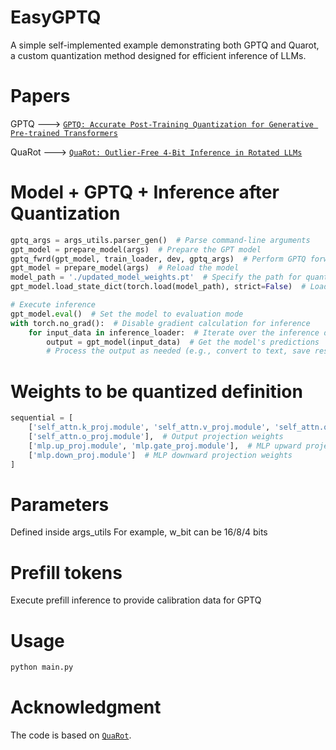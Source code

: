 # EasyGPTQ
A simple self-implemented example demonstrating both GPTQ and Quarot, a custom quantization method designed for efficient inference of LLMs.
# Papers
GPTQ ---> [``GPTQ: Accurate Post-Training Quantization for Generative Pre-trained Transformers``](https://arxiv.org/abs/2210.17323)

QuaRot ---> [``QuaRot: Outlier-Free 4-Bit Inference in Rotated LLMs``](https://arxiv.org/abs/2404.00456)

# Model + GPTQ + Inference after Quantization
```py
gptq_args = args_utils.parser_gen()  # Parse command-line arguments
gpt_model = prepare_model(args)  # Prepare the GPT model
gptq_fwrd(gpt_model, train_loader, dev, gptq_args)  # Perform GPTQ forward pass
gpt_model = prepare_model(args)  # Reload the model
model_path = './updated_model_weights.pt'  # Specify the path for quantized weights
gpt_model.load_state_dict(torch.load(model_path), strict=False)  # Load weights, ignoring KV cache

# Execute inference
gpt_model.eval()  # Set the model to evaluation mode
with torch.no_grad():  # Disable gradient calculation for inference
    for input_data in inference_loader:  # Iterate over the inference data
        output = gpt_model(input_data)  # Get the model's predictions
        # Process the output as needed (e.g., convert to text, save results)
```


# Weights to be quantized definition
```py
sequential = [
    ['self_attn.k_proj.module', 'self_attn.v_proj.module', 'self_attn.q_proj.module'],  # Attention projection weights
    ['self_attn.o_proj.module'],  # Output projection weights
    ['mlp.up_proj.module', 'mlp.gate_proj.module'],  # MLP upward projection weights
    ['mlp.down_proj.module']  # MLP downward projection weights
]
```

# Parameters
Defined inside args_utils
For example, w_bit can be 16/8/4 bits

# Prefill tokens
Execute prefill inference to provide calibration data for GPTQ

# Usage
```bash
python main.py
```

# Acknowledgment
The code is based on [``QuaRot``](https://github.com/spcl/QuaRot).
